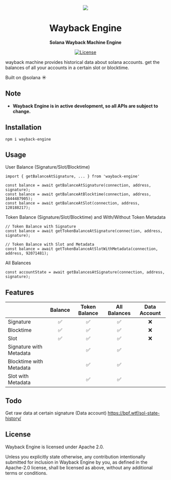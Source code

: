 <p align="center">
  <img src=https://imgur.com/GSSjOR2.jpg>
</p>

<h1 align="center">Wayback Engine</h1>
<p align="center"><strong>Solana Wayback Machine Engine</strong></p>

<div align="center">
  
  <a href="https://opensource.org/licenses/Apache-2.0">![License](https://img.shields.io/badge/License-Apache_2.0-blue.svg)</a>  
  
</div>


wayback machine provides historical data about solana accounts. get the balances of all your accounts in a certain slot or blocktime.

Built on @solana ☀️

## Note
- **Wayback Engine is in active development, so all APIs are subject to change.**

## Installation 

```
npm i wayback-engine
```

## Usage
User Balance (Signature/Slot/Blocktime)
```
import { getBalanceAtSignature, ... } from 'wayback-engine'

const balance = await getBalanceAtSignature(connection, address, signature);
const balance = await getBalanceAtBlocktime(connection, address, 1644487905);
const balance = await getBalanceAtSlot(connection, address, 120188217);
```

Token Balance (Signature/Slot/Blocktime) and With/Without Token Metadata
```
// Token Balance with Signature
const balance = await getTokenBalanceAtSignature(connection, address, signature);

// Token Balance with Slot and Metadata
const balance = await getTokenBalanceAtSlotWithMetadata(connection, address, 92071481);
```

All Balances
```
const accountState = await getBalancesAtSignature(connection, address, signature);
```

## Features
|                         | Balance | Token Balance | All Balances | Data Account |
|-------------------------|:---------:|:---------------:|:--------------:|:--------------:|
| Signature               |    ✅    |       ✅       |       ✅      |       ❌      |
| Blocktime               |    ✅    |       ✅       |       ✅      |       ❌      |
| Slot                    |    ✅    |       ✅       |       ✅      |       ❌      |
| Signature with Metadata |         |       ✅       |       ✅      |              |
| Blocktime with Metadata |         |       ✅       |       ✅      |              |
| Slot with Metadata      |         |       ✅       |       ✅      |              |

## Todo
Get raw data at certain signature (Data account)
https://bpf.wtf/sol-state-history/

## License
Wayback Engine is licensed under Apache 2.0.

Unless you explicitly state otherwise, any contribution intentionally submitted for inclusion in Wayback Engine by you, as defined in the Apache-2.0 license, shall be licensed as above, without any additional terms or conditions.

